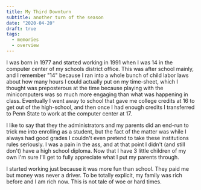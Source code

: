 ```yaml
---
title: My Third Downturn
subtitle: another turn of the season
date: "2020-04-20"
draft: true
tags:
  - memories
  - overview
---
```


I was born in 1977 and started working in 1991 when I was 14 in the computer center of my schools district office. This was after school mainly, and I remember "14" because I ran into a whole bunch of child labor laws about how many hours I could actually put on my time-sheet, which I thought was preposterous at the time because playing with the minicomputers was so much more engaging than what was happening in class.  Eventually I went away to school that gave me college credits at 16 to get out of the high-school, and then once I had enough credits I transferred to Penn State to work at the computer center at 17. 

I like to say that they the administrators and my parents did an end-run to trick me into enrolling as a student, but the fact of the matter was while I always had good grades I couldn't even pretend to take these institutions rules seriously.  I was a pain in the ass, and at that point I didn't (and still don't) have a high school diploma.  Now that I have 3 little children of my own I'm sure I'll get to fully appreciate what I put my parents through.

I started working just because it was more fun than school.  They paid me but money was never a driver.  To be totally explicit, my family was rich before and I am rich now.  This is not tale of woe or hard times.

